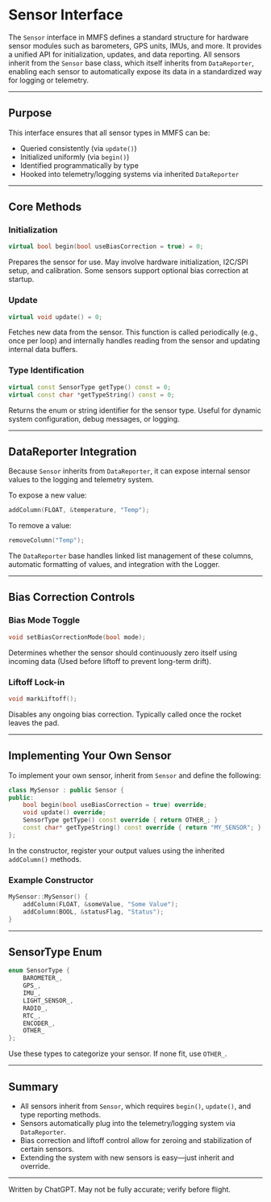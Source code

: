 # Sensor Interface

The `Sensor` interface in MMFS defines a standard structure for hardware sensor modules such as barometers, GPS units, IMUs, and more. It provides a unified API for initialization, updates, and data reporting. All sensors inherit from the `Sensor` base class, which itself inherits from `DataReporter`, enabling each sensor to automatically expose its data in a standardized way for logging or telemetry.

---

## **Purpose**

This interface ensures that all sensor types in MMFS can be:

* Queried consistently (via `update()`)
* Initialized uniformly (via `begin()`)
* Identified programmatically by type
* Hooked into telemetry/logging systems via inherited `DataReporter`

---

## **Core Methods**

### **Initialization**

```cpp
virtual bool begin(bool useBiasCorrection = true) = 0;
```

Prepares the sensor for use. May involve hardware initialization, I2C/SPI setup, and calibration. Some sensors support optional bias correction at startup.

### **Update**

```cpp
virtual void update() = 0;
```

Fetches new data from the sensor. This function is called periodically (e.g., once per loop) and internally handles reading from the sensor and updating internal data buffers.

### **Type Identification**

```cpp
virtual const SensorType getType() const = 0;
virtual const char *getTypeString() const = 0;
```

Returns the enum or string identifier for the sensor type. Useful for dynamic system configuration, debug messages, or logging.

---

## **DataReporter Integration**

Because `Sensor` inherits from `DataReporter`, it can expose internal sensor values to the logging and telemetry system.

To expose a new value:

```cpp
addColumn(FLOAT, &temperature, "Temp");
```

To remove a value:

```cpp
removeColumn("Temp");
```

The `DataReporter` base handles linked list management of these columns, automatic formatting of values, and integration with the Logger.

---

## **Bias Correction Controls**

### **Bias Mode Toggle**

```cpp
void setBiasCorrectionMode(bool mode);
```

Determines whether the sensor should continuously zero itself using incoming data (Used before liftoff to prevent long-term drift).

### **Liftoff Lock-in**

```cpp
void markLiftoff();
```

Disables any ongoing bias correction. Typically called once the rocket leaves the pad.

---

## **Implementing Your Own Sensor**

To implement your own sensor, inherit from `Sensor` and define the following:

```cpp
class MySensor : public Sensor {
public:
    bool begin(bool useBiasCorrection = true) override;
    void update() override;
    SensorType getType() const override { return OTHER_; }
    const char* getTypeString() const override { return "MY_SENSOR"; }
};
```

In the constructor, register your output values using the inherited `addColumn()` methods.

### **Example Constructor**

```cpp
MySensor::MySensor() {
    addColumn(FLOAT, &someValue, "Some Value");
    addColumn(BOOL, &statusFlag, "Status");
}
```

---

## **SensorType Enum**

```cpp
enum SensorType {
    BAROMETER_,
    GPS_,
    IMU_,
    LIGHT_SENSOR_,
    RADIO_,
    RTC_,
    ENCODER_,
    OTHER_
};
```

Use these types to categorize your sensor. If none fit, use `OTHER_`.

---

## **Summary**

* All sensors inherit from `Sensor`, which requires `begin()`, `update()`, and type reporting methods.
* Sensors automatically plug into the telemetry/logging system via `DataReporter`.
* Bias correction and liftoff control allow for zeroing and stabilization of certain sensors.
* Extending the system with new sensors is easy—just inherit and override.

---

Written by ChatGPT. May not be fully accurate; verify before flight.
